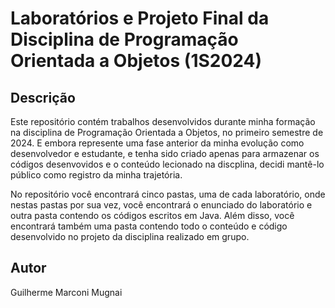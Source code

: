 # Laboratórios e Projeto Final da Disciplina de Programação Orientada a Objetos (1S2024)

## Descrição
Este repositório contém trabalhos desenvolvidos durante minha formação na disciplina de Programação Orientada a Objetos, no primeiro semestre de 2024. E embora represente uma fase anterior da minha evolução como desenvolvedor e estudante, e tenha sido criado apenas para armazenar os códigos desenvovidos e o conteúdo lecionado na discplina, decidi mantê-lo público como registro da minha trajetória.

No repositório você encontrará cinco pastas, uma de cada laboratório, onde nestas pastas por sua vez, você encontrará o enunciado do laboratório e outra pasta contendo os códigos escritos em Java. Além disso, você encontrará também uma pasta contendo todo o conteúdo e código desenvolvido no projeto da disciplina realizado em grupo.

## Autor
Guilherme Marconi Mugnai
